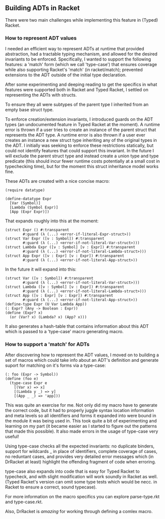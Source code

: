 
## Building ADTs in Racket

There were two main challenges while implementing this feature
in (Typed) Racket.


### How to represent ADT values

I needed an efficient way to represent ADTs at runtime that
provided abstraction, had a tractable typing mechanism, and
allowed for the desired invariants to be enforced. Specifically,
I wanted to support the following features: a 'match' form (which
we call 'type-case') that ensures coverage while also supporting
Racket's 'match'
(in racket/match); prevented extensions to the ADT outside of
the initial type declaration.

After some experimenting and deeping reading to get the specifics
in what features were supported both in Racket and Typed Racket,
I settled on representing the ADTs with structs.

To ensure they all were subtypes of the parent type I inherited
from an empty base struct type.

To enforce creation/extension invariants, I introduced guards on
the ADT types (an undocumented feature in Typed Racket at the
moment). A runtime error is thrown if a user tries to create an
instance of the parent struct that represents the ADT type. A
runtime error is also thrown if a user ever creates an instance a
new struct type inheriting any of the original types in the ADT.
I initially was seeking to enforce these restrictions statically,
but could not identify features that could support this
invariant.  In the future I will exclude the parent struct type
and instead create a union type and type predicate (this should
incur fewer runtime costs potentially at a small cost in
typechecking time), but for the moment this struct inheritance
model works fine.

These ADTs are created with a nice concise macro:

```racket
(require datatype)

(define-datatype Expr
  [Var (Symbol)]
  [Lambda (Symbol Expr)]
  [App (Expr Expr)])
```

That expands roughly into this at the moment:

```racket
(struct Expr () #:transparent
        #:guard (λ (...) <error-if-literal-Expr-struct>))
(struct Var Expr ([ν : Symbol]) #:transparent
        #:guard (λ (...) <error-if-not-literal-Var-struct>)))
(struct Lambda Expr ([ν : Symbol] [ν : Expr]) #:transparent
        #:guard (λ (...) <error-if-not-literal-Lambda-struct>)))
(struct App Expr ([ν : Expr] [ν : Expr]) #:transparent
        #:guard (λ (...) <error-if-not-literal-App-struct>))
```

In the future it will expand into this:


```racket
(struct Var ([ν : Symbol]) #:transparent
        #:guard (λ (...) <error-if-not-literal-Var-struct>)))
(struct Lambda ([ν : Symbol] [ν : Expr]) #:transparent
        #:guard (λ (...) <error-if-not-literal-Lambda-struct>)))
(struct App ([ν : Expr] [ν : Expr]) #:transparent
        #:guard (λ (...) <error-if-not-literal-App-struct>))
(define-type Expr (U Var Lambda App))
(: Expr? (Any -> Boolean : Expr))
(define (Expr? x)
  (or (Var? x) (Lambda? x) (App? x)))
```

It also generates a hash-table that contains information about this ADT
which is passed to a 'type-case' macro generating macro.

### How to support a 'match' for ADTs

After discovering how to represent the ADT values, I moved on to
building a set of macros which could take info about an ADT's definition
and generate suport for matching on it's forms via a type-case:

```racket
(: foo (Expr -> Symbol))
(define (foo e)
  (type-case Expr e
    [(Var x) => x]
    [(Lambda y _) => y]
    [(App _ _) => 'app]))
```

This was quite an exercise for me. Not only did my macro have to generate
the correct code, but it had to properly juggle syntax location information
and meta levels so all identifiers and forms it expanded into were bound
in the module it was being used in. This took quite a bit of experimenting
and learning on my part (it became easier as I started to figure out the patterns
that made this possible). It also made errors in the usage of type-case very useful!

Using type-case checks all the expected invariants: no duplicate binders, support for
wildcards _ in place of identifiers, complete coverage of cases, no reduntant cases,
and provides very detailed error messages which (in DrRacket at least) highlight the
offending fragment of code when erroring.

type-case also expands into code that is easy for Typed Racket to typecheck, and with
slight modification will work soundly in Racket as well. (Typed Racket's version can
omit some type tests which would be necc. in Racket to ensure a correct, sound typecase).

For more information on the macro specifics you can explore
parse-type.rkt and type-case.rkt.

Also, DrRacket is *amazing* for working through defining a comlex macro.

